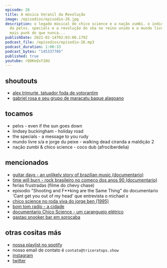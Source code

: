 ```yaml
---
episode: 26
title: A música Veranil da Revolução
image: /episodios/episodio-26.jpg
description: o legado músical de chico science e a nação zumbi. o indie praiano
  da pelvs. specials e a revolução do ska no reino unido e o mundo livre S/A
  mais punk do que nunca...
publishDate: 2022-02-14T02:03:06.179Z
podcast_file: /episodios/episodio-26.mp3
podcast_duration: 1:00:33
podcast_bytes: "145337705"
published: true
youtube: rQ0KeQsY16U
---
```

## shoutouts
* [alex trimurte, tatuador foda de votorantim](https://www.instagram.com/alextrimurti)
* [gabriel rosa e seu grupo de maracatu baque alagoano](https://www.youtube.com/watch?v=SPbcaDBexP4)


## tocamos

* pelvs - even if the sun goes down
* lindsey buckingham - holiday road
* the specials - a message to you rudy
* mundo livre s/a e jorge du peixe - walking dead ciranda a maldição 2
* nação zumbi & chico science - coco dub (afrociberdelia)

## mencionados

* [guitar days - an unlikely story of brazilian music (documentario)](https://www.guitardays.com.br)
* [time will burn - rock brasileiro no começo dos anos 90 (documentario)](https://vimeo.com/288210832)
* ferias frustradas (filme do chevy chase)
* episodio "Shooting and F\*\*king are the Same Thing" do documentario ‘Cant get you out of my head’ que entrevista o michael x
* [chico science no roda viva do jorge ben (1995)](https://web.facebook.com/watch/?v=722869028252181)
* [bom tom radio - a cidade](https://youtu.be/Hflu4i158tc?t=3065)
* [documentario Chico Science - um caranguejo elétrico](https://www.youtube.com/watch?v=j299EbU-UnQ)
* [gastao snooker bar em sorocaba](https://www.instagram.com/lanchonete_snooker_gastao)

## otras cositas más

* [nossa playlist no spotify](https://open.spotify.com/playlist/0UiztKuga6LmTAxWTsUQdw?si=fb96026bc1994d90)
* nosso email de contato é `contato@triceratops.show`
* [instagram](https://www.instagram.com/triceratops.show/)
* [twitter](https://twitter.com/TriceratopsShow/)